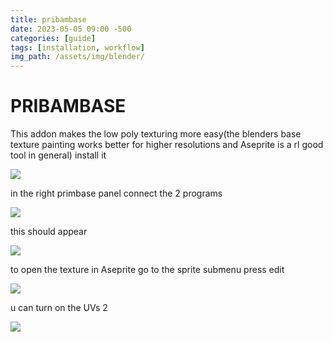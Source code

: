 ```yaml
---
title: pribambase
date: 2023-05-05 09:00 -500
categories: [guide]
tags: [installation, workflow]
img_path: /assets/img/blender/
---
```

# **PRIBAMBASE**
This addon makes the low poly texturing more easy(the blenders base texture painting works better for higher resolutions and Aseprite is a rl good tool in general) install it

![](blender101_html_b92e920341ce9053.png)

in the right primbase panel connect the 2 programs

![](blender101_html_c1e556cfedabe950.png)

this should appear

![](blender101_html_3a06ac7a6685fee1.png)

to open the texture in Aseprite go to the sprite submenu press edit

![](blender101_html_518f2bd4868b438b.png)

u can turn on the UVs 2

![](blender101_html_e8e0e3d68cb9cf41.png)